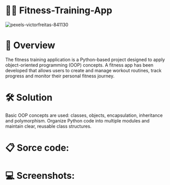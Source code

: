 # 🏋️‍♂️ Fitness-Training-App

![pexels-victorfreitas-841130](https://github.com/user-attachments/assets/1a160fa1-18f9-4489-a7d1-ff1b18569677)

# 🚀 Overview
The fitness training application is a Python-based project designed to apply object-oriented programming (OOP) concepts. A fitness app has been developed that allows users to create and manage workout routines, track progress and monitor their personal fitness journey.

# 🛠️ Solution
Basic OOP concepts are used: classes, objects, encapsulation, inheritance and polymorphism. Organize Python code into multiple modules and maintain clear, reusable class structures.

# 📋 Sorce code:


# 💻 Screenshots:

